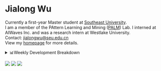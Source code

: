 #  Jialong Wu

Currently a first-year Master student at [Southeast University](https://www.seu.edu.cn/english/).<br>
I am a member of the PAttern Learning and Mining ([PALM](http://palm.seu.edu.cn/home.html)) Lab. I interned at AIWaves Inc. and was a research intern at Westlake University.<br>
Contact: jialongwu@seu.edu.cn<br>
View my [homepage](https://callanwu.github.io/) for more details.

<details><summary>📊Weekly Development Breakdown</summary>

<!--START_SECTION:waka-->

```txt
From: 17 April 2024 - To: 24 April 2024

Total Time: 6 hrs 54 mins

Python       5 hrs 45 mins   █████████████████████░░░░   83.45 %
Other        24 mins         █▒░░░░░░░░░░░░░░░░░░░░░░░   05.92 %
CSV          12 mins         ▓░░░░░░░░░░░░░░░░░░░░░░░░   02.98 %
JSON         10 mins         ▓░░░░░░░░░░░░░░░░░░░░░░░░   02.55 %
Bash         7 mins          ▒░░░░░░░░░░░░░░░░░░░░░░░░   01.69 %
```

<!--END_SECTION:waka-->

[![wakatime](https://wakatime.com/badge/user/c6720b29-9431-4a60-bc9d-e1fb2b6bd65f.svg)](https://wakatime.com/@c6720b29-9431-4a60-bc9d-e1fb2b6bd65f)
</details>

[![](https://img.shields.io/badge/Google%20Scholar-4385FE.svg?&color=d6d6d6&style=flat-square&logo=google-scholar)](https://scholar.google.com/citations?user=6eg2m4YAAAAJ)
[![](https://img.shields.io/badge/dynamic/json?label=Citations&query=citationCount&url=https%3A%2F%2Fapi.semanticscholar.org%2Fgraph%2Fv1%2Fauthor%2F2240542238%3Ffields%3DcitationCount&style=flat-square&logo=semanticscholar&labelColor=gray&color=gray)](https://www.semanticscholar.org/author/Jialong-Wu/2240542238)
![](https://komarev.com/ghpvc/?username=callanwu)
